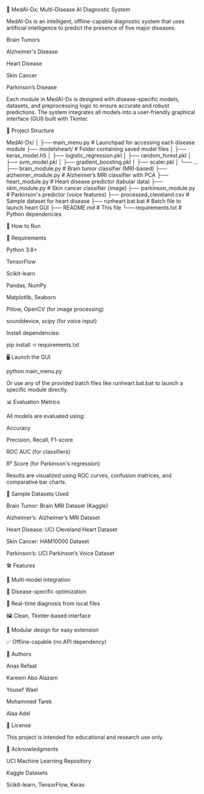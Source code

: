 🧠 MedAI-Dx: Multi-Disease AI Diagnostic System

MedAI-Dx is an intelligent, offline-capable diagnostic system that uses artificial intelligence to predict the presence of five major diseases:

Brain Tumors

Alzheimer's Disease

Heart Disease

Skin Cancer

Parkinson’s Disease

Each module in MedAI-Dx is designed with disease-specific models, datasets, and preprocessing logic to ensure accurate and robust predictions. The system integrates all models into a user-friendly graphical interface (GUI) built with Tkinter.

📁 Project Structure

MedAI-Dx/
│
├── main_menu.py                 # Launchpad for accessing each disease module
├── modelsheart/                # Folder containing saved model files
│   ├── keras_model.h5
│   ├── logistic_regression.pkl
│   ├── random_forest.pkl
│   ├── svm_model.pkl
│   ├── gradient_boosting.pkl
│   ├── scaler.pkl
│   └── ...
├── brain_module.py             # Brain tumor classifier (MRI-based)
├── alzheimer_module.py         # Alzheimer’s MRI classifier with PCA
├── heart_module.py             # Heart disease predictor (tabular data)
├── skin_module.py              # Skin cancer classifier (image)
├── parkinson_module.py         # Parkinson's predictor (voice features)
├── processed_cleveland.csv     # Sample dataset for heart disease
├── runheart.bat.bat            # Batch file to launch heart GUI
├── README.md                   # This file
└── requirements.txt            # Python dependencies

🚀 How to Run

🔧 Requirements

Python 3.8+

TensorFlow

Scikit-learn

Pandas, NumPy

Matplotlib, Seaborn

Pillow, OpenCV (for image processing)

sounddevice, scipy (for voice input)

Install dependencies:

pip install -r requirements.txt

🖥️ Launch the GUI

python main_menu.py

Or use any of the provided batch files like runheart.bat.bat to launch a specific module directly.

📊 Evaluation Metrics

All models are evaluated using:

Accuracy

Precision, Recall, F1-score

ROC AUC (for classifiers)

R² Score (for Parkinson's regression)

Results are visualized using ROC curves, confusion matrices, and comparative bar charts.


🧲 Sample Datasets Used

Brain Tumor: Brain MRI Dataset (Kaggle)

Alzheimer’s: Alzheimer’s MRI Dataset

Heart Disease: UCI Cleveland Heart Dataset

Skin Cancer: HAM10000 Dataset

Parkinson’s: UCI Parkinson’s Voice Dataset

🛠️ Features

🌟 Multi-model integration

🧠 Disease-specific optimization

🪪 Real-time diagnosis from local files

🖼️ Clean, Tkinter-based interface

🧹 Modular design for easy extension

✅ Offline-capable (no API dependency)

🙌 Authors

Anas Refaat

Kareem Abo Alazam

Yousef Wael

Mohammed Tarek

Alaa Adel

📄 License

This project is intended for educational and research use only.

📌 Acknowledgments

UCI Machine Learning Repository

Kaggle Datasets

Scikit-learn, TensorFlow, Keras

